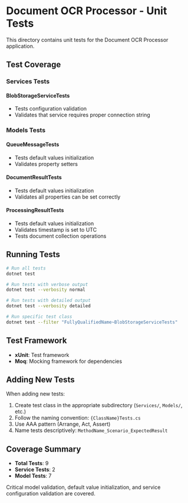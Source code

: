 # Document OCR Processor - Unit Tests

This directory contains unit tests for the Document OCR Processor application.

## Test Coverage

### Services Tests

#### BlobStorageServiceTests
- Tests configuration validation
- Validates that service requires proper connection string

### Models Tests

#### QueueMessageTests
- Tests default values initialization
- Validates property setters

#### DocumentResultTests
- Tests default values initialization
- Validates all properties can be set correctly

#### ProcessingResultTests
- Tests default values initialization
- Validates timestamp is set to UTC
- Tests document collection operations

## Running Tests

```bash
# Run all tests
dotnet test

# Run tests with verbose output
dotnet test --verbosity normal

# Run tests with detailed output
dotnet test --verbosity detailed

# Run specific test class
dotnet test --filter "FullyQualifiedName~BlobStorageServiceTests"
```

## Test Framework

- **xUnit**: Test framework
- **Moq**: Mocking framework for dependencies

## Adding New Tests

When adding new tests:

1. Create test class in the appropriate subdirectory (`Services/`, `Models/`, etc.)
2. Follow the naming convention: `{ClassName}Tests.cs`
3. Use AAA pattern (Arrange, Act, Assert)
4. Name tests descriptively: `MethodName_Scenario_ExpectedResult`

## Coverage Summary

- **Total Tests**: 9
- **Service Tests**: 2
- **Model Tests**: 7

Critical model validation, default value initialization, and service configuration validation are covered.

